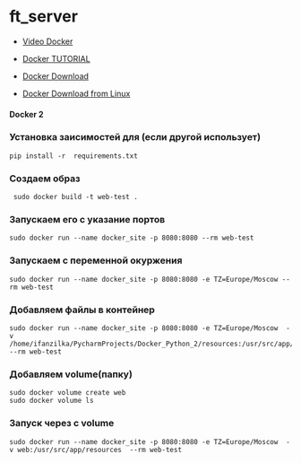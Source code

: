 # ft_server

* [Video Docker](https://www.youtube.com/watch?v=QF4ZF857m44)

* [Docker TUTORIAL](https://badcode.ru/docker-tutorial-dlia-novichkov-rassmatrivaiem-docker-tak-iesli-by-on-byl-ighrovoi-pristavkoi/)

* [Docker Download](https://www.docker.com/products/docker-desktop)

* [Docker Download from Linux](https://www.digitalocean.com/community/tutorials/docker-ubuntu-18-04-1-ru)

 #### Docker 2
 
### Установка заисимостей для (если другой использует)
 
    pip install -r  requirements.txt
### Создаем образ
     sudo docker build -t web-test .
     
### Запускаем его с указание портов

     
    sudo docker run --name docker_site -p 8080:8080 --rm web-test

### Запускаем с переменной окуржения

    sudo docker run --name docker_site -p 8080:8080 -e TZ=Europe/Moscow --rm web-test 
### Добавляем файлы в контейнер

    sudo docker run --name docker_site -p 8080:8080 -e TZ=Europe/Moscow  -v /home/ifanzilka/PycharmProjects/Docker_Python_2/resources:/usr/src/app/resources  --rm web-test

### Добавляем volume(папку)
   
    sudo docker volume create web
    sudo docker volume ls 
    
### Запуск через c volume    
    sudo docker run --name docker_site -p 8080:8080 -e TZ=Europe/Moscow  -v web:/usr/src/app/resources  --rm web-test

